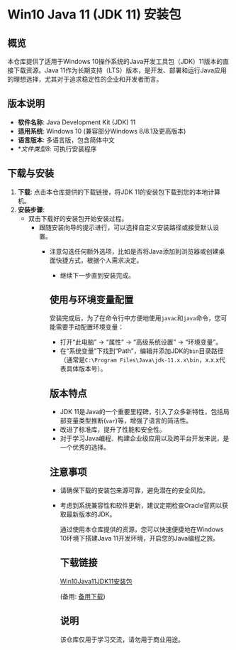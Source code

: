 # Win10 Java 11 (JDK 11) 安装包

## 概览

本仓库提供了适用于Windows 10操作系统的Java开发工具包（JDK）11版本的直接下载资源。Java 11作为长期支持（LTS）版本，是开发、部署和运行Java应用的理想选择，尤其对于追求稳定性的企业和开发者而言。

## 版本说明

- **软件名称**: Java Development Kit (JDK) 11
- **适用系统**: Windows 10 (兼容部分Windows 8/8.1及更高版本)
- **语言版本**: 多语言版，包含简体中文
- **文件类型8*: 可执行安装程序

## 下载与安装

1. **下载**: 点击本仓库提供的下载链接，将JDK 11的安装包下载到您的本地计算机。
2. **安装步骤**:
   - 双击下载好的安装包开始安装过程。
      - 跟随安装向导的提示进行，可以选择自定义安装路径或接受默认设置。
         - 注意勾选任何额外选项，比如是否将Java添加到浏览器或创建桌面快捷方式，根据个人需求决定。
            - 继续下一步直到安装完成。

            ## 使用与环境变量配置

            安装完成后，为了在命令行中方便地使用`javac`和`java`命令，您可能需要手动配置环境变量：
            - 打开“此电脑” -> “属性” -> “高级系统设置” -> “环境变量”。
            - 在“系统变量”下找到“Path”，编辑并添加JDK的`bin`目录路径（通常是`C:\Program Files\Java\jdk-11.x.x\bin`，x.x.x代表具体版本号）。

            ## 版本特点

            - JDK 11是Java的一个重要里程碑，引入了众多新特性，包括局部变量类型推断(`var`)等，增强了语言的简洁性。
            - 改进了标准库，提升了性能和安全性。
            - 对于学习Java编程、构建企业级应用以及跨平台开发来说，是一个优秀的选择。

            ## 注意事项

            - 请确保下载的安装包来源可靠，避免潜在的安全风险。
            - 考虑到系统兼容性和软件更新，建议定期检查Oracle官网以获取最新版本的JDK。

              通过使用本仓库提供的资源，您可以快速便捷地在Windows 10环境下搭建Java 11开发环境，开启您的Java编程之旅。

              ## 下载链接
              [Win10Java11JDK11安装包](https://pan.quark.cn/s/20675e484bf3) 

              (备用: [备用下载](https://pan.baidu.com/s/1DQO8rDAY6NqeTeZxA02vjQ?pwd=1234))

              ## 说明

              该仓库仅用于学习交流，请勿用于商业用途。
